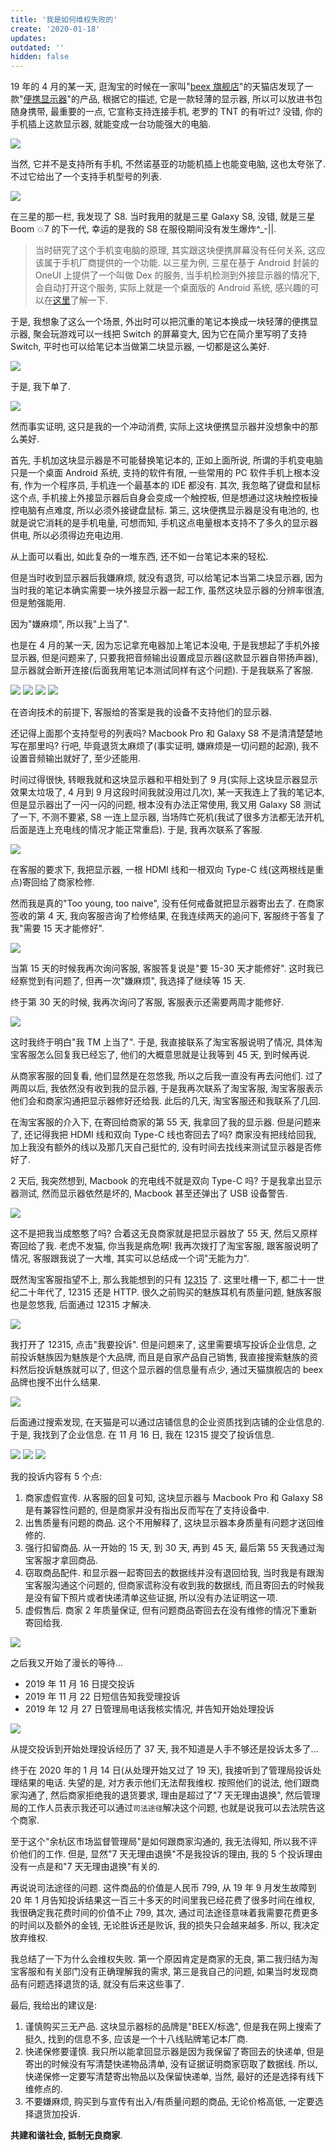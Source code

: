 ```yaml
---
title: '我是如何维权失败的'
create: '2020-01-18'
updates:
outdated: ''
hidden: false
---
```


19 年的 4 月的某一天, 逛淘宝的时候在一家叫"[beex 旗舰店](https://beex.tmall.com)"的天猫店发现了一款"[便携显示器](https://detail.tmall.com/item.htm?id=585080255790)"的产品, 根据它的描述, 它是一款轻薄的显示器, 所以可以放进书包随身携带, 最重要的一点, 它宣称支持连接手机, 老罗的 TNT 的有听过? 没错, 你的手机插上这款显示器, 就能变成一台功能强大的电脑.

![](./1.png)

当然, 它并不是支持所有手机, 不然诺基亚的功能机插上也能变电脑, 这也太夸张了. 不过它给出了一个支持手机型号的列表.

![](./2.png)

在三星的那一栏, 我发现了 S8. 当时我用的就是三星 Galaxy S8, 没错, 就是三星 Boom 💥7 的下一代, 幸运的是我的 S8 在服役期间没有发生爆炸^\_-||.

> 当时研究了这个手机变电脑的原理, 其实跟这块便携屏幕没有任何关系, 这应该属于手机厂商提供的一个功能. 以三星为例, 三星在基于 Android 封装的 OneUI 上提供了一个叫做 Dex 的服务, 当手机检测到外接显示器的情况下, 会自动打开这个服务, 实际上就是一个桌面版的 Android 系统, 感兴趣的可以在[这里](https://www.samsung.com/global/galaxy/apps/samsung-dex)了解一下.

于是, 我想象了这么一个场景, 外出时可以把沉重的笔记本换成一块轻薄的便携显示器, 聚会玩游戏可以一线把 Switch 的屏幕变大, 因为它在简介里写明了支持 Switch, 平时也可以给笔记本当做第二块显示器, 一切都是这么美好.

![](./3.png)

于是, 我下单了.

![](./4.png)

然而事实证明, 这只是我的一个冲动消费, 实际上这块便携显示器并没想象中的那么美好.

首先, 手机加这块显示器是不可能替换笔记本的, 正如上面所说, 所谓的手机变电脑只是一个桌面 Android 系统, 支持的软件有限, 一些常用的 PC 软件手机上根本没有, 作为一个程序员, 手机连一个最基本的 IDE 都没有. 其次, 我忽略了键盘和鼠标这个点, 手机接上外接显示器后自身会变成一个触控板, 但是想通过这块触控板操控电脑有点难度, 所以必须外接键盘鼠标. 第三, 这块便携显示器是没有电池的, 也就是说它消耗的是手机电量, 可想而知, 手机这点电量根本支持不了多久的显示器供电, 所以必须得边充电边用.

从上面可以看出, 如此复杂的一堆东西, 还不如一台笔记本来的轻松.

但是当时收到显示器后我嫌麻烦, 就没有退货, 可以给笔记本当第二块显示器, 因为当时我的笔记本确实需要一块外接显示器一起工作, 虽然这块显示器的分辨率很渣, 但是勉强能用.

因为"嫌麻烦", 所以我"上当了".

也是在 4 月的某一天, 因为忘记拿充电器加上笔记本没电, 于是我想起了手机外接显示器, 但是问题来了, 只要我把音频输出设置成显示器(这款显示器自带扬声器), 显示器就会断开连接(后面我用笔记本测试同样有这个问题). 于是我联系了客服.

![](./5.png)
![](./6.png)
![](./7.png)
![](./8.png)

在咨询技术的前提下, 客服给的答案是我的设备不支持他们的显示器.

还记得上面那个支持型号的列表吗? Macbook Pro 和 Galaxy S8 不是清清楚楚地写在那里吗? 行吧, 毕竟退货太麻烦了(事实证明, 嫌麻烦是一切问题的起源), 我不设置音频输出就好了, 至少还能用.

时间过得很快, 转眼我就和这块显示器和平相处到了 9 月(实际上这块显示器显示效果太垃圾了, 4 月到 9 月这段时间我就没用过几次), 某一天我连上了我的笔记本, 但是显示器出了一闪一闪的问题, 根本没有办法正常使用, 我又用 Galaxy S8 测试了一下, 不测不要紧, S8 一连上显示器, 当场阵亡死机(我试了很多方法都无法开机, 后面是连上充电线的情况才能正常重启). 于是, 我再次联系了客服.

![](./9.png)

在客服的要求下, 我把显示器, 一根 HDMI 线和一根双向 Type-C 线(这两根线是重点)寄回给了商家检修.

然而我是真的"Too young, too naive", 没有任何戒备就把显示器寄出去了. 在商家签收的第 4 天, 我向客服咨询了检修结果, 在我连续两天的追问下, 客服终于答复了我"需要 15 天才能修好".

![](./10.png)

当第 15 天的时候我再次询问客服, 客服答复说是"要 15-30 天才能修好". 这时我已经察觉到有问题了, 但再一次"嫌麻烦", 我选择了继续等 15 天.

终于第 30 天的时候, 我再次询问了客服, 客服表示还需要两周才能修好.

![](./11.png)

这时我终于明白"我 TM 上当了". 于是, 我直接联系了淘宝客服说明了情况, 具体淘宝客服怎么回复我已经忘了, 他们的大概意思就是让我等到 45 天, 到时候再说.

从商家客服的回复看, 他们显然是在忽悠我, 所以之后我一直没有再去问他们. 过了两周以后, 我依然没有收到我的显示器, 于是我再次联系了淘宝客服, 淘宝客服表示他们会和商家沟通把显示器修好还给我. 此后的几天, 淘宝客服还和我联系了几回.

在淘宝客服的介入下, 在寄回给商家的第 55 天, 我拿回了我的显示器. 但是问题来了, 还记得我把 HDMI 线和双向 Type-C 线也寄回去了吗? 商家没有把线给回我, 加上我没有额外的线以及那几天自己挺忙的, 没有时间去找线来测试显示器是否修好了.

2 天后, 我突然想到, Macbook 的充电线不就是双向 Type-C 吗? 于是我拿出显示器测试, 然而显示器依然是坏的, Macbook 甚至还弹出了 USB 设备警告.

![](./12.png)

这不是把我当成憨憨了吗? 合着这无良商家就是把显示器放了 55 天, 然后又原样寄回给了我. 老虎不发猫, 你当我是病危啊! 我再次拨打了淘宝客服, 跟客服说明了情况, 客服跟我说了一大堆, 其实可以总结成一个词"无能为力".

既然淘宝客服指望不上, 那么我能想到的只有 [12315](http://www.12315.cn) 了. 这里吐槽一下, 都二十一世纪二十年代了, 12315 还是 HTTP. 很久之前购买的魅族耳机有质量问题, 魅族客服也是忽悠我, 后面通过 12315 才解决.

![](./13.png)

我打开了 12315, 点击"我要投诉". 但是问题来了, 这里需要填写投诉企业信息, 之前投诉魅族因为魅族是个大品牌, 而且是自家产品自己销售, 我直接搜索魅族的资料然后投诉魅族就可以了, 但这个显示器的信息量有点少, 通过天猫旗舰店的 beex 品牌也搜不出什么结果.

![](./14.png)

后面通过搜索发现, 在天猫是可以通过店铺信息的企业资质找到店铺的企业信息的. 于是, 我找到了企业信息. 在 11 月 16 日, 我在 12315 提交了投诉信息.

![](./15.png)
![](./16.png)
![](./17.png)

我的投诉内容有 5 个点:

1. 商家虚假宣传. 从客服的回复可知, 这块显示器与 Macbook Pro 和 Galaxy S8 是有兼容性问题的, 但是商家并没有指出反而写在了支持设备中.
2. 出售质量有问题的商品. 这个不用解释了, 这块显示器本身质量有问题才送回维修的.
3. 强行扣留商品. 从一开始的 15 天, 到 30 天, 再到 45 天, 最后第 55 天我通过淘宝客服才拿回商品.
4. 窃取商品配件. 和显示器一起寄回去的数据线并没有退回给我, 当时我是有跟淘宝客服沟通这个问题的, 但商家谎称没有收到我的数据线, 而且寄回去的时候我是没有留下照片或者快递清单这些证据, 所以没有办法证明这一项.
5. 虚假售后. 商家 2 年质量保证, 但有问题商品寄回去在没有维修的情况下重新寄回给我.

![](./18.png)

之后我又开始了漫长的等待...

- 2019 年 11 月 16 日提交投诉
- 2019 年 11 月 22 日短信告知我受理投诉
- 2019 年 12 月 27 日管理局电话我核实情况, 并告知开始处理投诉

![](./19.png)

从提交投诉到开始处理投诉经历了 37 天, 我不知道是人手不够还是投诉太多了...

终于在 2020 年的 1 月 14 日(从处理开始又过了 19 天), 我接听到了管理局投诉处理结果的电话. 失望的是, 对方表示他们无法帮我维权. 按照他们的说法, 他们跟商家沟通了, 然后商家拒绝我的退货要求, 理由是超过了"7 天无理由退换", 然后管理局的工作人员表示我还可以通过`司法途径`解决这个问题, 也就是说我可以去法院告这个商家.

至于这个"余杭区市场监督管理局"是如何跟商家沟通的, 我无法得知, 所以我不评价他们的工作. 但是, 显然"7 天无理由退换"不是我投诉的理由, 我的 5 个投诉理由没有一点是和"7 天无理由退换"有关的.

再说说司法途径的问题. 这件商品的价值是人民币 799, 从 19 年 9 月发生故障到 20 年 1 月告知投诉结果这一百三十多天的时间里我已经花费了很多时间在维权, 我很确定我花费时间的价值不止 799, 其次, 通过司法途径意味着我需要花费更多的时间以及额外的金钱, 无论胜诉还是败诉, 我的损失只会越来越多. 所以, 我决定放弃维权.

我总结了一下为什么会维权失败. 第一个原因肯定是商家的无良, 第二我归结为淘宝客服和有关部门没有正确理解我的需求, 第三是我自己的问题, 如果当时发现商品有问题选择退货的话, 就没有后来这些事了.

最后, 我给出的建议是:

1. 谨慎购买三无产品. 这块显示器标的品牌是"BEEX/标逸", 但是我在网上搜索了挺久, 找到的信息不多, 应该是一个十八线贴牌笔记本厂商.
2. 快递保修要谨慎. 我只所以能拿回显示器是因为我保留了寄回去的快递单, 但是寄出的时候没有写清楚快递物品清单, 没有证据证明商家窃取了数据线. 所以, 快递保修一定要写清楚寄出物品以及保留快递单, 当然, 最好的还是选择有线下维修点的.
3. 不要嫌麻烦, 购买到与宣传有出入/有质量问题的商品, 无论价格高低, 一定要选择退货加投诉.

**共建和谐社会, 抵制无良商家**.
